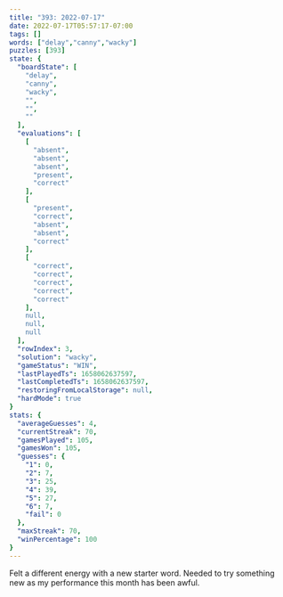 ```yaml
---
title: "393: 2022-07-17"
date: 2022-07-17T05:57:17-07:00
tags: []
words: ["delay","canny","wacky"]
puzzles: [393]
state: {
  "boardState": [
    "delay",
    "canny",
    "wacky",
    "",
    "",
    ""
  ],
  "evaluations": [
    [
      "absent",
      "absent",
      "absent",
      "present",
      "correct"
    ],
    [
      "present",
      "correct",
      "absent",
      "absent",
      "correct"
    ],
    [
      "correct",
      "correct",
      "correct",
      "correct",
      "correct"
    ],
    null,
    null,
    null
  ],
  "rowIndex": 3,
  "solution": "wacky",
  "gameStatus": "WIN",
  "lastPlayedTs": 1658062637597,
  "lastCompletedTs": 1658062637597,
  "restoringFromLocalStorage": null,
  "hardMode": true
}
stats: {
  "averageGuesses": 4,
  "currentStreak": 70,
  "gamesPlayed": 105,
  "gamesWon": 105,
  "guesses": {
    "1": 0,
    "2": 7,
    "3": 25,
    "4": 39,
    "5": 27,
    "6": 7,
    "fail": 0
  },
  "maxStreak": 70,
  "winPercentage": 100
}
---
```


<!-- more -->
Felt a different energy with a new starter word. Needed to try something new as my performance this month has been awful.
